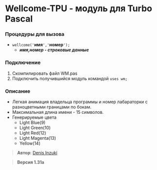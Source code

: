 # Wellcome-TPU - модуль для Turbo Pascal
### Процедуры для вызова
* `wellcome('`**имя**`','`**номер**`');`
  * ***имя,номер - строковые данные***
### Подключение
1. Скомпилировать файл WM.pas
2. Подключить получившийся модуль командой `uses wm;`
### Описание
* Легкая анимация владельца программы и номер лабараторки с разноцветными границами по бокам.
* Максимальная длина имени - 15 символов.
* Генерируемые цвета
  * Light Blue(9)
  * Light Green(10)
  * Light Red(12)
  * Light Magenta(13)
  * Yellow(14)

>  **Автор**: [Denis Inzuki](https://github.com/InzukiOrg "Denis Inzuki")

> **Версия 1.31a**
